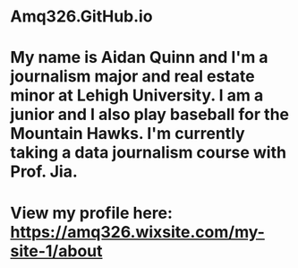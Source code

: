 # Amq326.GitHub.io
# My name is Aidan Quinn and I'm a journalism major and real estate minor at Lehigh University. I am a junior and I also play baseball for the Mountain Hawks. I'm currently taking a data journalism course with Prof. Jia. 
# View my profile here: https://amq326.wixsite.com/my-site-1/about

